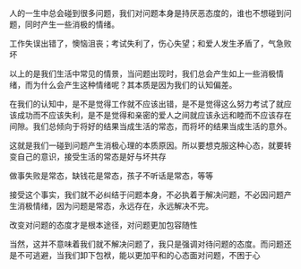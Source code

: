 


人的一生中总会碰到很多问题，我们对问题本身是持厌恶态度的，谁也不想碰到问题，同时产生一些消极的情绪。

工作失误出错了，懊恼沮丧；考试失利了，伤心失望；和爱人发生矛盾了，气急败坏

以上的是我们生活中常见的情景，当问题出现时，我们总会产生如上一些消极情绪，而为什么会产生这种情绪呢？其本质是因为我们的认知偏差。

在我们的认知中，是不是觉得工作就不应该出错，是不是觉得这么努力考试了就应该成功而不应该失利，是不是觉得和亲密的爱人之间就应该永远和睦而不应该存在间隙。我们总倾向于将好的结果当成生活的常态，而将坏的结果当成生活的意外。

这就是我们一碰到问题产生消极心理的本质原因。所以要想克服这种心态，就要转变自己的意识，接受生活的常态是好与坏共存

做事失败是常态，缺钱花是常态，孩子不听话是常态，等等

接受这个事实，我们就不必纠结于问题本身，不必执着于解决问题，不必因问题产生消极情绪，因为问题是常态，永远存在，永远解决不完。

改变对问题的态度才是根本途径，对问题更加包容随性

当然，这并不意味着我们就不解决问题了，我只是强调对待问题的态度。而问题还是不可逃避，当我们卸下包袱，能以更加平和的心态面对问题，不困于心





